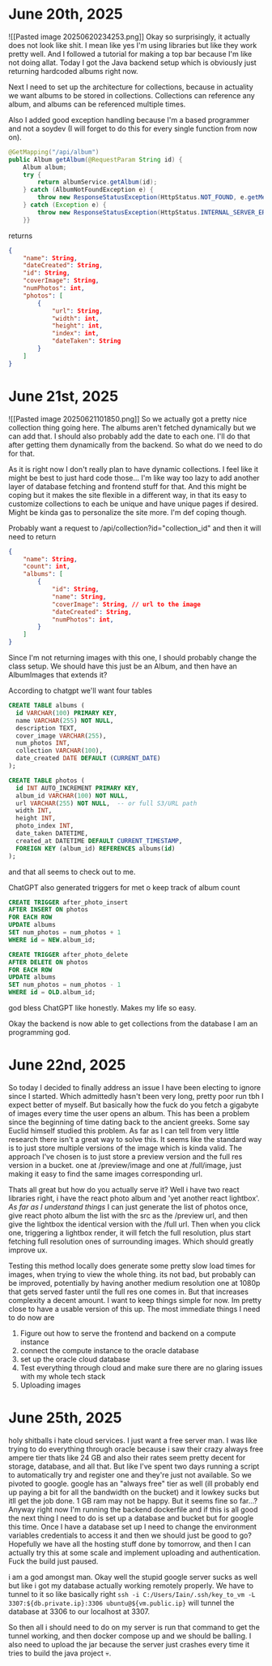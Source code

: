 # June 20th, 2025
![[Pasted image 20250620234253.png]]
Okay so surprisingly, it actually does not look like shit. I mean like yes I'm using libraries but like they work pretty well. And I followed a tutorial for making a top bar because I'm like not doing allat. Today I got the Java backend setup which is obviously just returning hardcoded albums right now. 

Next I need to set up the architecture for collections, because in actuality we want albums to be stored in collections. Collections can reference any album, and albums can be referenced multiple times. 

Also I added good exception handling because I'm a based programmer and not a soydev (I will forget to do this for every single function from now on). 
```Java
@GetMapping("/api/album")  
public Album getAlbum(@RequestParam String id) {  
    Album album;  
    try {  
        return albumService.getAlbum(id);  
    } catch (AlbumNotFoundException e) {  
        throw new ResponseStatusException(HttpStatus.NOT_FOUND, e.getMessage());  
    } catch (Exception e) {  
        throw new ResponseStatusException(HttpStatus.INTERNAL_SERVER_ERROR, e.getMessage());  
    }}
```

returns 
```Json
{
	"name": String,
	"dateCreated": String,
	"id": String,
	"coverImage": String,
	"numPhotos": int,
	"photos": [
		{
			"url": String,
			"width": int,
			"height": int,
			"index": int,
			"dateTaken": String
		}
	]
}
```
# June 21st, 2025
![[Pasted image 20250621101850.png]]
So we actually got a pretty nice collection thing going here. The albums aren't fetched dynamically but we can add that. I should also probably add the date to each one. I'll do that after getting them dynamically from the backend. So what do we need to do for that.

As it is right now I don't really plan to have dynamic collections. I feel like it might be best to just hard code those... I'm like way too lazy to add another layer of database fetching and frontend stuff for that. And this might be coping but it makes the site flexible in a different way, in that its easy to customize collections to each be unique and have unique pages if desired. Might be kinda gas to personalize the site more. I'm def coping though.

Probably want a request to /api/collection?id="collection_id"
and then it will need to return
```Json
{
	"name": String,
	"count": int,
	"albums": [
		{
			"id": String,
			"name": String,
			"coverImage": String, // url to the image
			"dateCreated": String,
			"numPhotos": int,
		}
	]
}
```

Since I'm not returning images with this one, I should probably change the class setup. We should have this just be an Album, and then have an AlbumImages that extends it?

According to chatgpt we'll want four tables
```sql
CREATE TABLE albums (
  id VARCHAR(100) PRIMARY KEY,
  name VARCHAR(255) NOT NULL,
  description TEXT,
  cover_image VARCHAR(255),
  num_photos INT,
  collection VARCHAR(100),
  date_created DATE DEFAULT (CURRENT_DATE)
);

CREATE TABLE photos (
  id INT AUTO_INCREMENT PRIMARY KEY,
  album_id VARCHAR(100) NOT NULL,
  url VARCHAR(255) NOT NULL,  -- or full S3/URL path
  width INT,
  height INT,
  photo_index INT,
  date_taken DATETIME,
  created_at DATETIME DEFAULT CURRENT_TIMESTAMP,
  FOREIGN KEY (album_id) REFERENCES albums(id)
);
```
and that all seems to check out to me. 

ChatGPT also generated triggers for met o keep track of album count
```sql
CREATE TRIGGER after_photo_insert
AFTER INSERT ON photos
FOR EACH ROW
UPDATE albums
SET num_photos = num_photos + 1
WHERE id = NEW.album_id;

CREATE TRIGGER after_photo_delete
AFTER DELETE ON photos
FOR EACH ROW
UPDATE albums
SET num_photos = num_photos - 1
WHERE id = OLD.album_id;
```
god bless ChatGPT like honestly. Makes my life so easy.

Okay the backend is now able to get collections from the database I am an programming god.

# June 22nd, 2025
So today I decided to finally address an issue I have been electing to ignore since I started. Which admittedly hasn't been very long, pretty poor run tbh I expect better of myself. But basically how the fuck do you fetch a gigabyte of images every time the user opens an album. This has been a problem since the beginning of time dating back to the ancient greeks. Some say Euclid himself studied this problem. As far as I can tell from very little research there isn't a great way to solve this. It seems like the standard way is to just store multiple versions of the image which is kinda valid. The approach I've chosen is to just store a preview version and the full res version in a bucket. one at /preview/image and one at /full/image, just making it easy to find the same images corresponding url. 

Thats all great but how do you actually serve it? Well i have two react libraries right, i have the react photo album and 'yet another react lightbox'. *As far as I understand things* I can just generate the list of photos once, give react photo album the list with the src as the /preview url, and then give the lightbox the identical version with the /full url. Then when you click one, triggering a lightbox render, it will fetch the full resolution, plus start fetching full resolution ones of surrounding images. Which should greatly improve ux. 

Testing this method locally does generate some pretty slow load times for images, when trying to view the whole thing. its not bad, but probably can be improved, potentially by having another medium resolution one at 1080p that gets served faster until the full res one comes in. But that increases complexity a decent amount. I want to keep things simple for now. Im pretty close to have a usable version of this up. The most immediate things I need to do now are
1. Figure out how to serve the frontend and backend on a compute instance
2. connect the compute instance to the oracle database
3. set up the oracle cloud database
4. Test everything through cloud and make sure there are no glaring issues with my whole tech stack
5. Uploading images 

# June 25th, 2025
holy shitballs i hate cloud services. I just want a free server man. I was like trying to do everything through oracle because i saw their crazy always free ampere tier thats like 24 GB and also their rates seem pretty decent for storage, database, and all that. But like I've spent two days running a script to automatically try and register one and they're just not available. So we pivoted to google. google has an "always free" tier as well (ill probably end up paying a bit for all the bandwidth on the bucket) and it lowkey sucks but itll get the job done. 1 GB ram may not be happy. But it seems fine so far...? Anyway right now I'm running the backend dockerfile and if this is all good the next thing I need to do is set up a database and bucket but for google this time. Once I have a database set up I need to change the environment variables credentials to access it and then we should just be good to go? Hopefully we have all the hosting stuff done by tomorrow, and then I can actually try this at some scale and implement uploading and authentication. Fuck the build just paused.

i am a god amongst man. Okay well the stupid google server sucks as well but like i got my database actually working remotely properly. We have to tunnel to it so like basically right
`ssh -i C:/Users/Iain/.ssh/key_to_vm -L 3307:${db.private.ip}:3306 ubuntu@${vm.public.ip}`
will tunnel the database at 3306 to our localhost at 3307. 

So then all i should need to do on my server is run that command to get the tunnel working, and then docker compose up and we should be balling. I also need to upload the jar because the server just crashes every time it tries to build the java project :skull:.